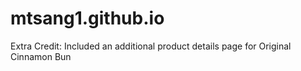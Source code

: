 # mtsang1.github.io

Extra Credit:
Included an additional product details page for Original Cinnamon Bun
